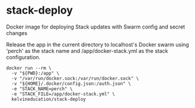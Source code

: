 # stack-deploy
Docker image for deploying Stack updates with Swarm config and secret changes

Release the app in the current directory to localhost's Docker swarm using 'perch' as  the stack name and /app/docker-stack.yml as the stack configuration.
```
docker run --rm \
  -v "${PWD}:/app" \
  -v "/var/run/docker.sock:/var/run/docker.sock" \
  -v "${HOME}/.docker/config.json:/auth.json" \
  -e "STACK_NAME=perch" \
  -e "STACK_FILE=/app/docker-stack.yml" \
  kelvineducation/stack-deploy
```
